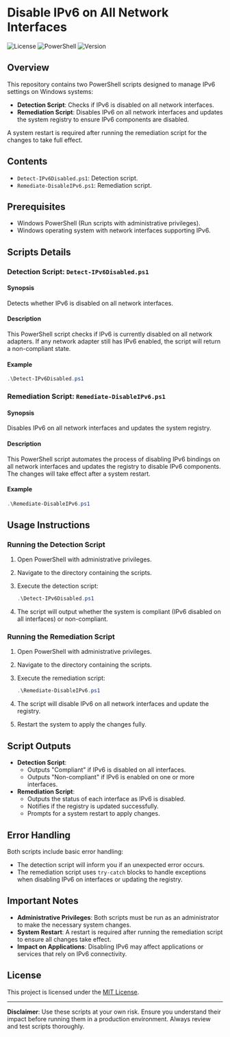 # Disable IPv6 on All Network Interfaces

![License](https://img.shields.io/badge/license-MIT-blue.svg)
![PowerShell](https://img.shields.io/badge/powershell-7.0%2B-blue.svg)
![Version](https://img.shields.io/badge/version-1.0.0-green.svg)

## Overview

This repository contains two PowerShell scripts designed to manage IPv6 settings on Windows systems:

- **Detection Script**: Checks if IPv6 is disabled on all network interfaces.
- **Remediation Script**: Disables IPv6 on all network interfaces and updates the system registry to ensure IPv6 components are disabled.

A system restart is required after running the remediation script for the changes to take full effect.

## Contents

- `Detect-IPv6Disabled.ps1`: Detection script.
- `Remediate-DisableIPv6.ps1`: Remediation script.

## Prerequisites

- Windows PowerShell (Run scripts with administrative privileges).
- Windows operating system with network interfaces supporting IPv6.

## Scripts Details

### Detection Script: `Detect-IPv6Disabled.ps1`

#### Synopsis

Detects whether IPv6 is disabled on all network interfaces.

#### Description

This PowerShell script checks if IPv6 is currently disabled on all network adapters. If any network adapter still has IPv6 enabled, the script will return a non-compliant state.

#### Example

```powershell
.\Detect-IPv6Disabled.ps1
```

### Remediation Script: `Remediate-DisableIPv6.ps1`

#### Synopsis

Disables IPv6 on all network interfaces and updates the system registry.

#### Description

This PowerShell script automates the process of disabling IPv6 bindings on all network interfaces and updates the registry to disable IPv6 components. The changes will take effect after a system restart.

#### Example

```powershell
.\Remediate-DisableIPv6.ps1
```

## Usage Instructions

### Running the Detection Script

1. Open PowerShell with administrative privileges.
2. Navigate to the directory containing the scripts.
3. Execute the detection script:

   ```powershell
   .\Detect-IPv6Disabled.ps1
   ```

4. The script will output whether the system is compliant (IPv6 disabled on all interfaces) or non-compliant.

### Running the Remediation Script

1. Open PowerShell with administrative privileges.
2. Navigate to the directory containing the scripts.
3. Execute the remediation script:

   ```powershell
   .\Remediate-DisableIPv6.ps1
   ```

4. The script will disable IPv6 on all network interfaces and update the registry.
5. Restart the system to apply the changes fully.

## Script Outputs

- **Detection Script**:
  - Outputs "Compliant" if IPv6 is disabled on all interfaces.
  - Outputs "Non-compliant" if IPv6 is enabled on one or more interfaces.
- **Remediation Script**:
  - Outputs the status of each interface as IPv6 is disabled.
  - Notifies if the registry is updated successfully.
  - Prompts for a system restart to apply changes.

## Error Handling

Both scripts include basic error handling:

- The detection script will inform you if an unexpected error occurs.
- The remediation script uses `try-catch` blocks to handle exceptions when disabling IPv6 on interfaces or updating the registry.

## Important Notes

- **Administrative Privileges**: Both scripts must be run as an administrator to make the necessary system changes.
- **System Restart**: A restart is required after running the remediation script to ensure all changes take effect.
- **Impact on Applications**: Disabling IPv6 may affect applications or services that rely on IPv6 connectivity.

## License

This project is licensed under the [MIT License](LICENSE).


---

**Disclaimer**: Use these scripts at your own risk. Ensure you understand their impact before running them in a production environment. Always review and test scripts thoroughly.
